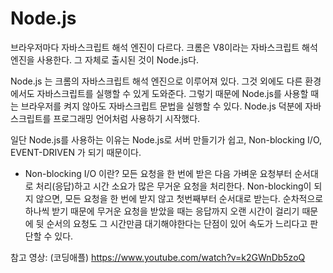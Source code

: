 # Node.js

브라우저마다 자바스크립트 해석 엔진이 다르다. 크롬은 V8이라는 자바스크립트 해석 엔진을 사용한다. 그 자체로 출시된 것이 Node.js다.

Node.js 는 크롬의 자바스크립트 해석 엔진으로 이루어져 있다. 그것 외에도 다른 환경에서도 자바스크립트를 실행할 수 있게 도와준다. 그렇기 때문에 Node.js를 사용할 때는 브라우저를 켜지 않아도 자바스크립트 문법을 실행할 수 있다. Node.js 덕분에 자바스크립트를 프로그래밍 언어처럼 사용하기 시작했다. 

일단 Node.js를 사용하는 이유는 Node.js로 서버 만들기가 쉽고,  Non-blocking I/O, EVENT-DRIVEN 가 되기 때문이다.

- Non-blocking I/O 이란?
  모든 요청을 한 번에 받은 다음 가벼운 요청부터 순서대로 처리(응답)하고 시간 소요가 많은 무거운 요청을 처리한다. Non-blocking이 되지 않으면, 모든 요청을 한 번에 받지 않고 첫번째부터 순서대로 받는다. 순차적으로 하나씩 받기 때문에 무거운 요청을 받았을 때는 응답까지 오랜 시간이 걸리기 때문에 뒷 순서의 요청도 그 시간만큼 대기해야한다는 단점이 있어 속도가 느리다고 판단할 수 있다.














참고 영상: (코딩애플) https://www.youtube.com/watch?v=k2GWnDb5zoQ
